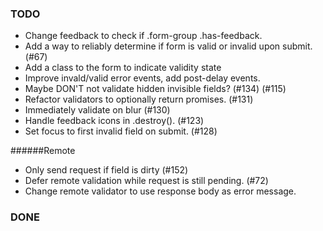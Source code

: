 ### TODO
* Change feedback to check if .form-group .has-feedback.
* Add a way to reliably determine if form is valid or invalid upon submit. (#67)
* Add a class to the form to indicate validity state
* Improve invald/valid error events, add post-delay events.
* Maybe DON'T not validate hidden invisible fields? (#134) (#115)
* Refactor validators to optionally return promises. (#131)
* Immediately validate on blur (#130)
* Handle feedback icons in .destroy(). (#123)
* Set focus to first invalid field on submit. (#128)


######Remote
* Only send request if field is dirty (#152)
* Defer remote validation while request is still pending. (#72)
* Change remote validator to use response body as error message.

### DONE
